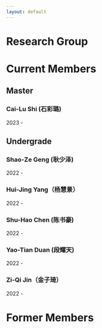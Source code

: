```yaml
---
layout: default
---
```


# Research Group

# Current Members

## Master

### Cai-Lu Shi (石彩璐)
2023 - 

## Undergrade

### Shao-Ze Geng (耿少泽)
2022 - 
### Hui-Jing Yang（杨慧景）
2022 - 
### Shu-Hao Chen (陈书豪)
2022 -
### Yao-Tian Duan (段耀天)
2022 - 
### Zi-Qi Jin（金子琦）
2022 - 

# Former Members